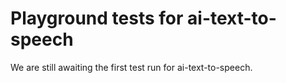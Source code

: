 # Playground tests for ai-text-to-speech
We are still awaiting the first test run for ai-text-to-speech.
